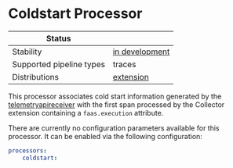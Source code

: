 # Coldstart Processor

| Status                   |                 |
| ------------------------ |-----------------|
| Stability                | [in development]|
| Supported pipeline types | traces          |
| Distributions            | [extension]     |

This processor associates cold start information generated by the [telemetryapireceiver](../../receiver/telemetryapireceiver) with the first span processed by the Collector extension containing a `faas.execution` attribute.

There are currently no configuration parameters available for this processor. It can be enabled via the following configuration:

```yaml
processors:
    coldstart:
```

[in development]: https://github.com/open-telemetry/opentelemetry-collector#development
[extension]: https://github.com/open-telemetry/opentelemetry-lambda/collector
